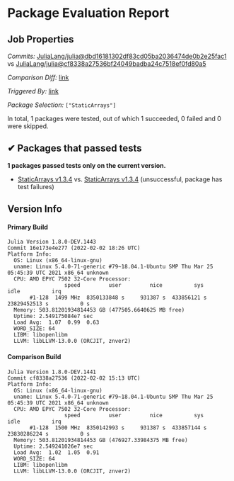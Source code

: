 # Package Evaluation Report

## Job Properties

*Commits:* [JuliaLang/julia@dbd16181302df83cd05ba2036474de0b2e25fac1](https://github.com/JuliaLang/julia/commit/dbd16181302df83cd05ba2036474de0b2e25fac1) vs [JuliaLang/julia@cf8338a27536bf24049badba24c7518ef0fd80a5](https://github.com/JuliaLang/julia/commit/cf8338a27536bf24049badba24c7518ef0fd80a5)

*Comparison Diff:* [link](https://github.com/JuliaLang/julia/compare/cf8338a27536bf24049badba24c7518ef0fd80a5..dbd16181302df83cd05ba2036474de0b2e25fac1)

*Triggered By:* [link](https://github.com/JuliaLang/julia/pull/44018#issuecomment-1028230377)

*Package Selection:* `["StaticArrays"]`

In total, 1 packages were tested, out of which 1 succeeded, 0 failed and 0 were skipped.


## ✔ Packages that passed tests

**1 packages passed tests only on the current version.**

- [StaticArrays v1.3.4](https://s3.amazonaws.com/julialang-reports/nanosoldier/pkgeval/by_hash/dbd1618_vs_cf8338a/StaticArrays.primary.log) vs. [StaticArrays v1.3.4](https://s3.amazonaws.com/julialang-reports/nanosoldier/pkgeval/by_hash/dbd1618_vs_cf8338a/StaticArrays.against.log) (unsuccessful, package has test failures)


## Version Info

#### Primary Build

```
Julia Version 1.8.0-DEV.1443
Commit 16e173e4e277 (2022-02-02 18:26 UTC)
Platform Info:
  OS: Linux (x86_64-linux-gnu)
  uname: Linux 5.4.0-71-generic #79~18.04.1-Ubuntu SMP Thu Mar 25 05:45:39 UTC 2021 x86_64 unknown
  CPU: AMD EPYC 7502 32-Core Processor: 
                  speed         user         nice          sys         idle          irq
       #1-128  1499 MHz  8350133848 s     931387 s  433856121 s  23829452513 s          0 s
  Memory: 503.81201934814453 GB (477505.6640625 MB free)
  Uptime: 2.549175084e7 sec
  Load Avg:  1.07  0.99  0.63
  WORD_SIZE: 64
  LIBM: libopenlibm
  LLVM: libLLVM-13.0.0 (ORCJIT, znver2)

```

#### Comparison Build

```
Julia Version 1.8.0-DEV.1441
Commit cf8338a27536 (2022-02-02 15:13 UTC)
Platform Info:
  OS: Linux (x86_64-linux-gnu)
  uname: Linux 5.4.0-71-generic #79~18.04.1-Ubuntu SMP Thu Mar 25 05:45:39 UTC 2021 x86_64 unknown
  CPU: AMD EPYC 7502 32-Core Processor: 
                  speed         user         nice          sys         idle          irq
       #1-128  1500 MHz  8350142993 s     931387 s  433857144 s  23830286224 s          0 s
  Memory: 503.81201934814453 GB (476927.33984375 MB free)
  Uptime: 2.549241026e7 sec
  Load Avg:  1.02  1.05  0.91
  WORD_SIZE: 64
  LIBM: libopenlibm
  LLVM: libLLVM-13.0.0 (ORCJIT, znver2)

```
<!-- Generated on 2022-02-02T14:05:18.153 -->
